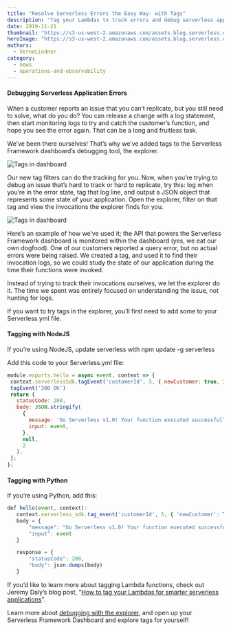 ```yaml
---
title: "Resolve Serverless Errors the Easy Way- with Tags"
description: "Tag your Lambdas to track errors and debug serverless applications. If you’re using NodeJS or Python, we’ll help you find even the trickiest serverless application errors faster."
date: 2019-11-21
thumbnail: "https://s3-us-west-2.amazonaws.com/assets.blog.serverless.com/debugging-tags/thumb+tags%402x.png"
heroImage: "https://s3-us-west-2.amazonaws.com/assets.blog.serverless.com/debugging-tags/tags+header%402x+(1).png"
authors:
  - VerneLindner
category:
  - news
  - operations-and-observability
---
```


#### Debugging Serverless Application Errors
When a customer reports an issue that you can’t replicate, but you still need to solve, what do you do? You can release a change with a log statement, then start monitoring logs to try and catch the customer’s function, and hope you see the error again. That can be a long and fruitless task.

We’ve been there ourselves! That’s why we’ve added tags to the Serverless Framework dashboard’s debugging tool, the explorer. 

![Tags in dashboard](https://s3-us-west-2.amazonaws.com/assets.blog.serverless.com/debugging-tags/tags-img-01.png)


Our new tag filters can do the tracking for you. Now, when you’re trying to debug an issue that’s hard to track or hard to replicate, try this: log when you’re in the error state, tag that log line, and output a JSON object that represents some state of your application. Open the explorer, filter on that tag and view the invocations the explorer finds for you. 

![Tags in dashboard](https://s3-us-west-2.amazonaws.com/assets.blog.serverless.com/debugging-tags/tags-img-2.png)


Here’s an example of how we’ve used it; the API that powers the Serverless Framework dashboard is monitored within the dashboard (yes, we eat our own dogfood). One of our customers reported a query error, but no actual errors were being raised. We created a tag, and used it to find their invocation logs, so we could study the state of our application during the time their functions were invoked.

Instead of trying to track their invocations ourselves, we let the explorer do it. The time we spent was entirely focused on understanding the issue, not hunting for logs. 

If you want to try tags in the explorer, you’ll first need to add some to your Serverless.yml file.

#### Tagging with NodeJS

If you’re using NodeJS, update serverless with npm update -g  serverless

Add this code to your Serverless.yml file: 

```javascript
module.exports.hello = async event, context => {
 context.serverlessSdk.tagEvent('customerId', 5, { newCustomer: true, isDemo: true, demoExpire: '2019-12-01' })
 tagEvent('200 OK')
 return {
   statusCode: 200,
   body: JSON.stringify(
     {
       message: 'Go Serverless v1.0! Your function executed successfully!',
       input: event,
     },
     null,
     2
   ),
 };
};
```

#### Tagging with Python
If you’re using Python, add this:
```javascript
def hello(event, context):
   context.serverless_sdk.tag_event('customerId', 5, { 'newCustomer': True, 'isDemo': True})
   body = {
       "message": "Go Serverless v1.0! Your function executed successfully!",
       "input": event
   }

   response = {
       "statusCode": 200,
       "body": json.dumps(body)
   }
```

If you’d like to learn more about tagging Lambda functions, check out Jeremy Daly’s blog post, “[How to tag your Lambdas for smarter serverless applications](https://www.jeremydaly.com/how-to-tag-your-lambda-functions-for-smarter-serverless-applications/)". 

Learn more about [debugging with the explorer](https://serverless.com/debugging/), and open up your Serverless Framework Dashboard and explore tags for yourself!



